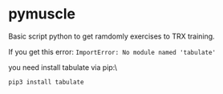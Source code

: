 # pymuscle

Basic script python to get ramdomly exercises to TRX training.

If you get this error:
`ImportError: No module named 'tabulate'`

you need install tabulate via pip:\
```bash
pip3 install tabulate
```